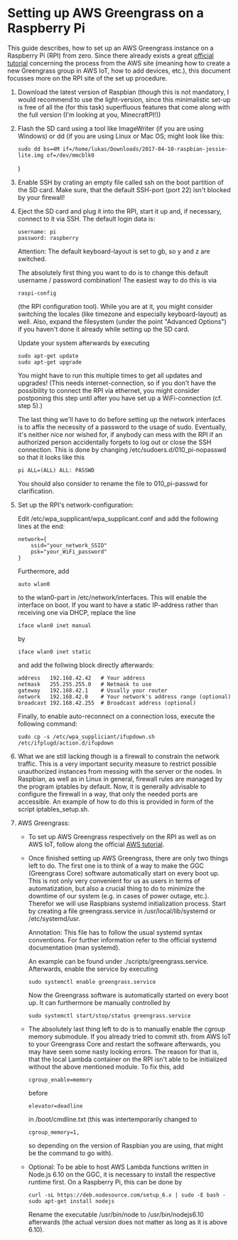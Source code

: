 # Setting up AWS Greengrass on a Raspberry Pi

This guide describes, how to set up an AWS Greengrass instance on a Raspberry Pi
(RPI) from zero. Since there already exists a great [official tutorial](http://docs.aws.amazon.com/de_de/greengrass/latest/developerguide/gg-tutorial-rpi.html#gg-tutorial-rpi-set-up-pi)
concerning the process from the AWS site (meaning how to create a new Greengrass
group in AWS IoT, how to add devices, etc.), this document focusses more on the
RPI site of the set up procedure.

1.  Download the latest version of Raspbian (though this is not mandatory, I
    would recommend to use the light-version, since this minimalistic set-up
    is free of all the (for this task) superfluous features that come along
    with the full version (I'm looking at you, MinecraftPI!))

2.  Flash the SD card using a tool like ImageWriter (if you are using Windows)
    or dd (if you are using Linux or Mac OS; might look like this:

        sudo dd bs=4M if=/home/lukas/Downloads/2017-04-10-raspbian-jessie-lite.img of=/dev/mmcblk0

    )

3.  Enable SSH by crating an empty file called ssh on the boot partition of
    the SD card. Make sure, that the default SSH-port (port 22) isn't blocked
    by your firewall!

4.  Eject the SD card and plug it into the RPI, start it up and, if necessary,
    connect to it via SSH. The default login data is:

        username: pi
        password: raspberry

    Attention: The default keyboard-layout is set to gb, so y and z are switched.

    The absolutely first thing you want to do is to change this default
    username / password combination! The easiest way to do this is via

        raspi-config

    (the RPI configuration tool). While you are at it, you might consider
    switching the locales (like timezone and especially keyboard-layout) as
    well. Also, expand the filesystem (under the point "Advanced Options") if
    you haven't done it already while setting up the SD card.

    Update your system afterwards by executing

        sudo apt-get update
        sudo apt-get upgrade

    You might have to run this multiple times to get all updates and upgrades!
    (This needs internet-connection, so if you don't have the possibility to
    connect the RPI via ethernet, you might consider postponing this step until
    after you have set up a WiFi-connection (cf. step 5).)

    The last thing we'll have to do before setting up the network interfaces
    is to affix the necessity of a password to the usage of sudo. Eventually,
    it's neither nice nor wished for, if anybody can mess with the RPI if
    an authorized person accidentally forgets to log out or close the SSH
    connection. This is done by changing /etc/sudoers.d/010_pi-nopasswd so
    that it looks like this

        pi ALL=(ALL) ALL: PASSWD

    You should also consider to rename the file to 010_pi-passwd for
    clarification.

5.  Set up the RPI's network-configuration:

    Edit /etc/wpa_supplicant/wpa_supplicant.conf and add the following lines
    at the end:

        network={
            ssid="your_network_SSID"
            psk="your_WiFi_password"
        }

    Furthermore, add

        auto wlan0

    to the wlan0-part in /etc/network/interfaces. This will enable the
    interface on boot. If you want to have a static IP-address rather than
    receiving one via DHCP, replace the line

        iface wlan0 inet manual

    by

        iface wlan0 inet static

    and add the follwing block directly afterwards:

        address   192.168.42.42   # Your address
        netmask   255.255.255.0   # Netmask to use
        gateway   192.168.42.1    # Usually your router
        network   192.168.42.0    # Your network's address range (optional)
        broadcast 192.168.42.255  # Broadcast address (optional)

    Finally, to enable auto-reconnect on a connection loss,
    execute the following command:

        sudo cp -s /etc/wpa_suppliciant/ifupdown.sh /etc/ifplugd/action.d/ifupdown

6.  What we are still lacking though is a firewall to constrain the network
    traffic. This is a very important security measure to restrict possible
    unauthorized instances from messing with the server or the nodes. In
    Raspbian, as well as in Linux in general, firewall rules are managed by
    the program iptables by default. Now, it is generally advisable to configure
    the firewall in a way, that only the needed ports are accessible. An example
    of how to do this is provided in form of the script iptables_setup.sh.

7. AWS Greengrass:
    -   To set up AWS Greengrass respectively on the RPI as well as on AWS IoT,
        follow along the official [AWS tutorial](http://docs.aws.amazon.com/de_de/greengrass/latest/developerguide/gg-tutorial-rpi.html#gg-tutorial-rpi-set-up-pi).

    -   Once finished setting up AWS Greengrass, there are only two things left
        to do. The first one is to think of a way to make the GGC (Greengrass
        Core) software automatically start on every boot up. This is not only
        very convenient for us as users in terms of automatization, but also a
        crucial thing to do to minimize the downtime of our system (e.g. in
        cases of power outage, etc.).
        Therefor we will use Raspbians systemd initialization process. Start by
        creating a file greengrass.service in /usr/local/lib/systemd or
        /etc/systemd/usr.

        Annotation: This file has to follow the usual systemd syntax conventions.
        For further information refer to the official systemd documentation
        (man systemd).

        An example can be found under ./scripts/greengrass.service. Afterwards,
        enable the service by executing

            sudo systemctl enable greengrass.service

        Now the Greengrass software is automatically started on every boot up.
        It can furthermore be manually controlled by

            sudo systemctl start/stop/status greengrass.service

    -   The absolutely last thing left to do is to manually enable the cgroup
        memory submodule. If you already tried to commit sth. from AWS IoT to
        your Greengrass Core and restart the software afterwards, you may have
        seen some nasty looking errors. The reason for that is, that the local
        Lambda container on the RPI isn't able to be initialized without the
        above mentioned module. To fix this, add

            cgroup_enable=memory

        before

            elevator=deadline

        in /boot/cmdline.txt (this was intertemporarily changed to

            cgroup_memory=1,

        so depending on the version of Raspbian you are using, that might be the
        command to go with).

    -   Optional: To be able to host AWS Lambda functions written in Node.js 6.10
        on the GGC, it is necessary to install the respective runtime first. On
        a Raspberry Pi, this can be done by

            curl -sL https://deb.nodesource.com/setup_6.x | sudo -E bash -
            sudo apt-get install nodejs

        Rename the executable /usr/bin/node to /usr/bin/nodejs6.10 afterwards
        (the actual version does not matter as long as it is above 6.10).
